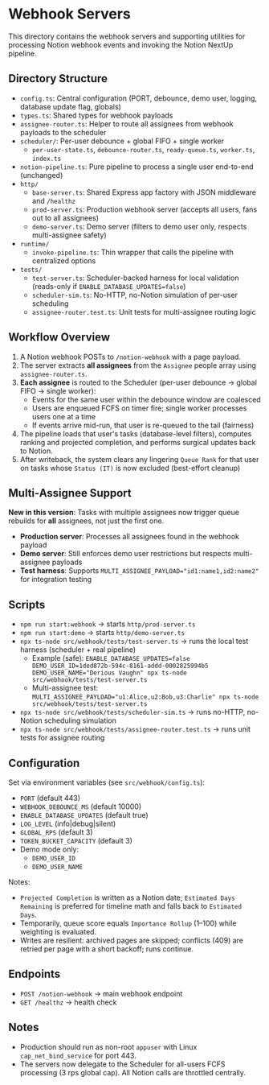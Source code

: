 # Webhook Servers

This directory contains the webhook servers and supporting utilities for processing Notion webhook events and invoking the Notion NextUp pipeline.

## Directory Structure

- `config.ts`: Central configuration (PORT, debounce, demo user, logging, database update flag, globals)
- `types.ts`: Shared types for webhook payloads
- `assignee-router.ts`: Helper to route all assignees from webhook payloads to the scheduler
- `scheduler/`: Per-user debounce + global FIFO + single worker
  - `per-user-state.ts`, `debounce-router.ts`, `ready-queue.ts`, `worker.ts`, `index.ts`
- `notion-pipeline.ts`: Pure pipeline to process a single user end-to-end (unchanged)
- `http/`
  - `base-server.ts`: Shared Express app factory with JSON middleware and `/healthz`
  - `prod-server.ts`: Production webhook server (accepts all users, fans out to all assignees)
  - `demo-server.ts`: Demo server (filters to demo user only, respects multi-assignee safety)
- `runtime/`
  - `invoke-pipeline.ts`: Thin wrapper that calls the pipeline with centralized options
- `tests/`
  - `test-server.ts`: Scheduler-backed harness for local validation (reads-only if `ENABLE_DATABASE_UPDATES=false`)
  - `scheduler-sim.ts`: No-HTTP, no-Notion simulation of per-user scheduling
  - `assignee-router.test.ts`: Unit tests for multi-assignee routing logic

## Workflow Overview

1. A Notion webhook POSTs to `/notion-webhook` with a page payload.
2. The server extracts **all assignees** from the `Assignee` people array using `assignee-router.ts`.
3. **Each assignee** is routed to the Scheduler (per-user debounce → global FIFO → single worker):
   - Events for the same user within the debounce window are coalesced
   - Users are enqueued FCFS on timer fire; single worker processes users one at a time
   - If events arrive mid-run, that user is re-queued to the tail (fairness)
4. The pipeline loads that user's tasks (database-level filters), computes ranking and projected completion, and performs surgical updates back to Notion.
5. After writeback, the system clears any lingering `Queue Rank` for that user on tasks whose `Status (IT)` is now excluded (best-effort cleanup)

## Multi-Assignee Support

**New in this version**: Tasks with multiple assignees now trigger queue rebuilds for **all** assignees, not just the first one.

- **Production server**: Processes all assignees found in the webhook payload
- **Demo server**: Still enforces demo user restrictions but respects multi-assignee payloads
- **Test harness**: Supports `MULTI_ASSIGNEE_PAYLOAD="id1:name1,id2:name2"` for integration testing

## Scripts

- `npm run start:webhook` → starts `http/prod-server.ts`
- `npm run start:demo` → starts `http/demo-server.ts`
- `npx ts-node src/webhook/tests/test-server.ts` → runs the local test harness (scheduler + real pipeline)
  - Example (safe): `ENABLE_DATABASE_UPDATES=false DEMO_USER_ID=1ded872b-594c-8161-addd-0002825994b5 DEMO_USER_NAME="Derious Vaughn" npx ts-node src/webhook/tests/test-server.ts`
  - Multi-assignee test: `MULTI_ASSIGNEE_PAYLOAD="u1:Alice,u2:Bob,u3:Charlie" npx ts-node src/webhook/tests/test-server.ts`
- `npx ts-node src/webhook/tests/scheduler-sim.ts` → runs no-HTTP, no-Notion scheduling simulation
- `npx ts-node src/webhook/tests/assignee-router.test.ts` → runs unit tests for assignee routing

## Configuration

Set via environment variables (see `src/webhook/config.ts`):
- `PORT` (default 443)
- `WEBHOOK_DEBOUNCE_MS` (default 10000)
- `ENABLE_DATABASE_UPDATES` (default true)
- `LOG_LEVEL` (info|debug|silent)
- `GLOBAL_RPS` (default 3)
- `TOKEN_BUCKET_CAPACITY` (default 3)
- Demo mode only:
  - `DEMO_USER_ID`
  - `DEMO_USER_NAME`

Notes:
- `Projected Completion` is written as a Notion date; `Estimated Days Remaining` is preferred for timeline math and falls back to `Estimated Days`.
- Temporarily, queue score equals `Importance Rollup` (1–100) while weighting is evaluated.
- Writes are resilient: archived pages are skipped; conflicts (409) are retried per page with a short backoff; runs continue.

## Endpoints

- `POST /notion-webhook` → main webhook endpoint
- `GET /healthz` → health check

## Notes

- Production should run as non-root `appuser` with Linux `cap_net_bind_service` for port 443.
- The servers now delegate to the Scheduler for all-users FCFS processing (3 rps global cap). All Notion calls are throttled centrally.
